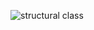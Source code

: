 
![structural class](https://user-images.githubusercontent.com/78871909/107903222-aa595900-6f6e-11eb-820d-44198c09828b.jpg)
